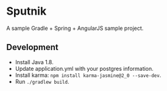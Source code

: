 # Sputnik

A sample Gradle + Spring + AngularJS sample project.

## Development

- Install Java 1.8.
- Update application.yml with your postgres information.
- Install karma: `npm install karma-jasmine@2_0 --save-dev`.
- Run `./gradlew build`.